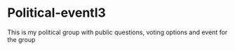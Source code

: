 # Political-eventl3
This is my political group with public questions, voting options and event for the group
